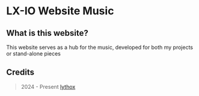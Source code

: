 # LX-IO Website Music

## What is this website?

This website serves as a hub for the music, developed for both my projects or stand-alone pieces

## Credits

> 2024 - Present [lythox](https://lxio.dev)
